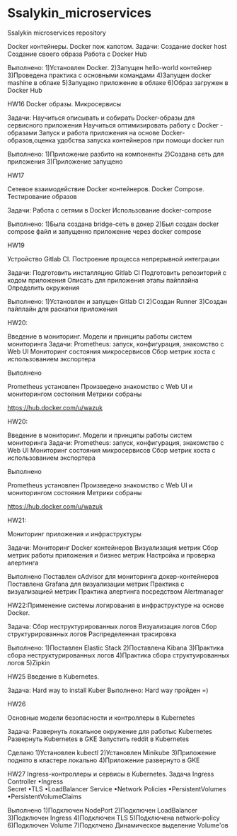 # Ssalykin_microservices
Ssalykin microservices repository

Docker контейнеры. Docker пож капотом.
Задачи:
Создание docker host
Создание своего образа
Работа с Docker Hub

Выполнено:
1)Установлен Docker.
2)Запущен hello-world контейнер
3)Проведена практика с основными командами
4)Запущен docker mashine в облаке
5)Запущено приложение в облаке
6)Образ загружен в Docker Hub

HW16
Docker образы. Микросервисы

Задачи:
Научиться описывать и собирать Docker-образы для сервисного приложения 
Научиться оптимизировать работу с Docker - образами 
Запуск и работа приложения на основе Docker-образов,оценка удобства запуска контейнеров при помощи docker run

Выполнено:
1)Приложение разбито на компоненты
2)Создана сеть для приложения
3)Приложение запущено


HW17

Сетевое взаимодействие Docker контейнеров. Docker Compose. Тестирование образов

Задачи:
Работа с сетями в Docker
Использование docker-compose

Выполнено:
1)Была создана bridge-сеть в докер
2)Был создан docker compose файл и запущенно приложение через docker compose

HW19


Устройство Gitlab CI. Построение процесса непрерывной интеграции

Задачи:
Подготовить инсталляцию Gitlab CI 
Подготовить репозиторий с кодом приложения
Описать для приложения этапы пайплайна
Определить окружения

Выполнено:
1)Установлен и запущен Gitlab CI
2)Создан Runner
3)Создан пайплайн для раскатки приложения

HW20:

 Введение в мониторинг. Модели и принципы работы систем мониторинга 
    Задачи:
 Prometheus: запуск, конфигурация, знакомство с Web UI
 Мониторинг состояния микросервисов
 Сбор метрик хоста с использованием экспортера

 Выполнено

 Prometheus установлен
 Произведено знакомство с Web UI и мониторингом состояния
 Метрики собраны

https://hub.docker.com/u/wazuk

HW20:

 Введение в мониторинг. Модели и принципы работы систем мониторинга 
    Задачи:
 Prometheus: запуск, конфигурация, знакомство с Web UI
 Мониторинг состояния микросервисов
 Сбор метрик хоста с использованием экспортера

 Выполнено

 Prometheus установлен
 Произведено знакомство с Web UI и мониторингом состояния
 Метрики собраны

https://hub.docker.com/u/wazuk

HW21:

Мониторинг приложения и инфраструктуры

Задачи:
Мониторинг Docker контейнеров
Визуализация метрик
Сбор метрик работы приложения и бизнес метрик
Настройка и проверка алертинга

Выполнено
Поставлен cAdvisor для мониторинга докер-контейнеров
Поставлена Grafana для визуализации метрик
Практика с визуализацией метрик
Практика алертинга посредством Alertmanager


HW22:Применение системы логирования в инфраструктуре на основе Docker.

Задача:
Сбор неструктурированных логов
Визуализация логов
Сбор структурированных логов
Распределенная трасировка

Выполнено:
1)Поставлен Elastic Stack
2)Поставлена Kibana
3)Практика сбора неструктурированных логов
4)Практика сбора структуированных логов
5)Zipkin

HW25
Введение в Kubernetes.

Задача:
Hard way to install Kuber
Выполнено:
Hard way пройден =)


HW26

Основные модели безопасности и контроллеры в Kubernetes

Задача:
Развернуть локальное окружение для работыс Kubernetes
Развернуть Kubernetes в GKE
Запустить reddit в Kubernetes

Сделано
1)Установлен kubectl
2)Установлен Minikube
3)Приложение поднято в кластере локально
4)Приложение развернуто в GKE


HW27
Ingress-контроллеры и сервисы в Kubernetes.
Задача
Ingress Controller 
•Ingress  
Secret 
•TLS 
•LoadBalancer Service 
•Network Policies 
•PersistentVolumes 
•PersistentVolumeClaims

Выполнено
1)Подключен NodePort
2)Подключен LoadBalancer
3)Подключен Ingress
4)Подключен TLS
5)Подключена network-policy
6)Подключен Volume
7)Подклчено Динамическое выделение Volume'ов
